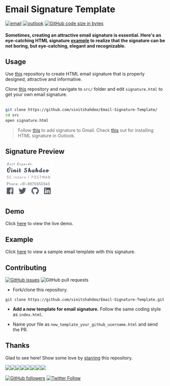 # Email Signature Template

[![email](https://img.shields.io/static/v1.svg?label=Email&message=Signature&color=grey&logo=gmail&style=flat&logoColor=white&colorA=critical)](https://github.com/vinitshahdeo/Email-Signature-Template/) [![outlook](https://img.shields.io/static/v1.svg?label=Outlook&message=Template&color=grey&logo=microsoft-outlook&style=flat&logoColor=white&colorA=dodgerblue)](https://github.com/vinitshahdeo/Email-Signature-Template/) [![GitHub code size in bytes](https://img.shields.io/github/languages/code-size/vinitshahdeo/Email-Signature-Template.svg?logo=github&style=flat&colorB=teal)](https://github.com/vinitshahdeo/Email-Signature-Template/)

#### Sometimes, creating an attractive email signature is essential. Here's an eye-catching HTML signature [example](https://vinitshahdeo.github.io/Email-Signature-Template/src/signature.html) to realize that the signature can be not boring, but eye-catching, elegant and recognizable.

## Usage

Use [this](https://github.com/vinitshahdeo/Email-Signature-Template/) repository to create HTML email signature that is properly designed, attractive and informative. 

Clone [this](https://github.com/vinitshahdeo/Email-Signature-Template/) repository and navigate to `src/` folder and edit `signature.html` to get your own email signature.

```bash

git clone https://github.com/vinitshahdeo/Email-Signature-Template/ 
cd src
open signature.html

```

> Follow [this](https://pdf.wondershare.com/signature/insert-html-signature-in-gmail.html) to add signature to Gmail. Check [this](https://www.christopherbolt.com/support/knowledgebase/24/Installing-HTML-email-signatures-in-Microsoft-Outlook.html) out for installing HTML signature in Outlook.



## Signature Preview

<img src="./preview.png" height="10%" width="30%">

## Demo

Click [here](https://vinitshahdeo.github.io/Email-Signature-Template/src/signature.html) to view the live demo.

## Example

Click [here](https://vinitshahdeo.github.io/Email-Signature-Template) to view a sample email template with this signature.

## Contributing

[![GitHub issues](https://img.shields.io/github/issues/vinitshahdeo/Email-Signature-Template?logo=github)](https://github.com/vinitshahdeo/Email-Signature-Template/issues) ![GitHub pull requests](https://img.shields.io/github/issues-pr/vinitshahdeo/Email-Signature-Template?color=blue&logo=github)

- Fork/clone this repository.

```
git clone https://github.com/vinitshahdeo/Email-Signature-Template.git
```

- **Add a new template for email signature.** Follow the same coding style as `index.html`.

- Name your file as `new_template_your_github_username.html` and send the PR.


## Thanks

Glad to see here! Show some love by [starring](https://github.com/vinitshahdeo/Email-Signature-Template/) this repository.

[![](https://sourcerer.io/fame/vinitshahdeo/vinitshahdeo/Email-Signature-Template/images/0)](https://fayz.in/stories/s/1522/0/?ckt_id=ZGL1ZGVk&title=story_of_vinit_shahdeo)[![](https://sourcerer.io/fame/vinitshahdeo/vinitshahdeo/Email-Signature-Template/images/1)](https://medium.com/@vinitshahdeo)[![](https://sourcerer.io/fame/vinitshahdeo/vinitshahdeo/Email-Signature-Template/images/2)](https://www.linkedin.com/in/vinitshahdeo/)[![](https://sourcerer.io/fame/vinitshahdeo/vinitshahdeo/Email-Signature-Template/images/3)](https://www.linkedin.com/in/vinitshahdeo/)[![](https://sourcerer.io/fame/vinitshahdeo/vinitshahdeo/Email-Signature-Template/images/4)](https://www.linkedin.com/in/vinitshahdeo/)[![](https://sourcerer.io/fame/vinitshahdeo/vinitshahdeo/Email-Signature-Template/images/5)](https://www.linkedin.com/in/vinitshahdeo/)[![](https://sourcerer.io/fame/vinitshahdeo/vinitshahdeo/Email-Signature-Template/images/6)](https://medium.com/@vinitshahdeo)[![](https://sourcerer.io/fame/vinitshahdeo/vinitshahdeo/Email-Signature-Template/images/7)](https://medium.com/@vinitshahdeo)

[![GitHub followers](https://img.shields.io/github/followers/vinitshahdeo.svg?label=Follow%20@vinitshahdeo&style=social)](https://github.com/vinitshahdeo/) [![Twitter Follow](https://img.shields.io/twitter/follow/Vinit_Shahdeo.svg?style=social)](https://twitter.com/Vinit_Shahdeo)
